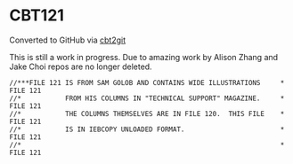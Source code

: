 # CBT121
Converted to GitHub via [cbt2git](https://github.com/wizardofzos/cbt2git)

This is still a work in progress. 
Due to amazing work by Alison Zhang and Jake Choi repos are no longer deleted.

```
//***FILE 121 IS FROM SAM GOLOB AND CONTAINS WIDE ILLUSTRATIONS     *   FILE 121
//*           FROM HIS COLUMNS IN "TECHNICAL SUPPORT" MAGAZINE.     *   FILE 121
//*           THE COLUMNS THEMSELVES ARE IN FILE 120.  THIS FILE    *   FILE 121
//*           IS IN IEBCOPY UNLOADED FORMAT.                        *   FILE 121
//*                                                                 *   FILE 121
```
